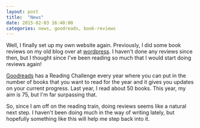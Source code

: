 ```yaml
---
layout: post
title:  "News"
date: 2015-02-03 16:40:00 
categories: news, goodreads, book-reviews
---
```


Well, I finally set up my own website again. Previously, I did some book reviews on my old blog over at <a href="https://koshermuffin.wordpress.com/" target="_blank">wordpress</a>. I haven't done any reviews since then, but I thought since I've been reading so much that I would start doing reviews again!

<a href="http://www.goodreads.com" target="_blank">Goodreads</a> has a Reading Challenge every year where you can put in the number of books that you want to read for the year and it gives you updates on your current progress. Last year, I read about 50 books. This year, my aim is 75, but I'm far surpassing that. 

So, since I am off on the reading train, doing reviews seems like a natural next step. I haven't been doing much in the way of writing lately, but hopefully something like this will help me step back into it.  

